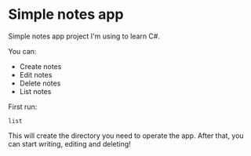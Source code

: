 # Simple notes app

Simple notes app project I'm using to learn C#.

You can:
* Create notes
* Edit notes
* Delete notes
* List notes

First run:
```
list
```
This will create the directory you need to operate the app. After that, you can start writing, editing and deleting!